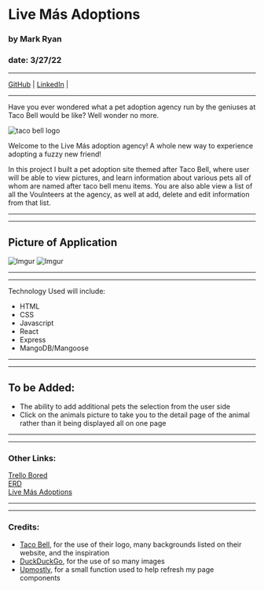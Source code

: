 # Live Más Adoptions

### by Mark Ryan
### date: 3/27/22
***
[GitHub](https://github.com/DerWindFish) | [LinkedIn](https://www.linkedin.com/in/markrryan/) | 
***

Have you ever wondered what a pet adoption agency run by the geniuses at Taco Bell would be like? Well wonder no more.

![taco bell logo](https://locations.tacobell.com/permanent-b0b701/assets/images/TBUS_Logo.7bd20747.svg)

Welcome to the Live Más adoption agency! A whole new way to experience adopting a fuzzy new friend!

In this project I built a pet adoption site themed after Taco Bell, where user will be able to view pictures, and learn information about various pets all of whom are named after taco bell menu items. You are also able view a list of all the Voulnteers at the agency, as well at add, delete and edit information from that list.

***
***
## Picture of Application
![Imgur](https://imgur.com/KKxLn4H.png)
![Imgur](https://imgur.com/mKtRz9k.png)
***
***

Technology Used will include:
- HTML
- CSS
- Javascript
- React
- Express
- MangoDB/Mangoose

***
***
## To be Added:
- The ability to add additional pets the selection from the user side
- Click on the animals picture to take you to the detail page of the animal rather than it being displayed all on one page

***
***
### Other Links:
[Trello Bored](https://trello.com/b/AqCOhwfs/live-mas-agency) <br>
[ERD](https://drive.google.com/file/d/1---y4W1ArUAsNHLKmgcWSKrU3uLIxBd4/view?usp=sharing) <br>
[Live Más Adoptions](https://stormy-hollows-50774.herokuapp.com/)

***
***
### Credits:
- [Taco Bell](https://tacobell.com), for the use of their logo, many backgrounds listed on their website, and the inspiration
- [DuckDuckGo](https://duckduckgo.com), for the use of so many images
- [Upmostly](https://upmostly.com/tutorials/how-to-refresh-a-page-or-component-in-react), for a small function used to help refresh my page components
